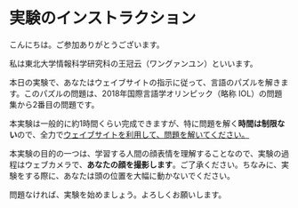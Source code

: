 # 実験のインストラクション

こんにちは。ご参加ありがとうございます。

私は東北大学情報科学研究科の王冠云（ワングァンユン）といいます。

 

本日の実験で、あなたはウェイブサイトの指示に従って、言語のパズルを解きます。このパズルの問題は、2018年国際言語学オリンピック（略称 IOL）の問題集から2番目の問題です。

 

本実験は一般的に約1時間くらい完成できますが、特に問題を解く**時間は制限ない**ので、全力で<u>ウェイブサイトを利用して、問題を解いてください。</u>

 

本実験の目的の一つは、学習する人間の顔表情を理解することなので、実験の過程はウェブカメラで、**あなたの顔を撮影します**。ご了承ください。ちなみに、実験をする際に、あなたは頭の位置を大幅に動かないでください。

 

問題なければ、実験を始めましょう。よろしくお願いします。

